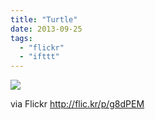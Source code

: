 ```yaml
---
title: "Turtle"
date: 2013-09-25
tags: 
  - "flickr"
  - "ifttt"
---
```


![](http://farm6.staticflickr.com/5512/9927068693_6ecc045a9b_b.jpg)  

  
  
via Flickr http://flic.kr/p/g8dPEM
